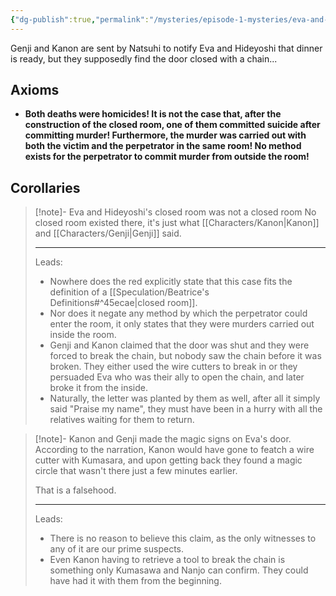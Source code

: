 ```yaml
---
{"dg-publish":true,"permalink":"/mysteries/episode-1-mysteries/eva-and-hideyoshi-s-room/","contentClasses":"center-headings red-truth red-links blue-truth","created":"2025-03-10T08:50:42.771+01:00","updated":"2025-04-06T13:24:42.140+02:00"}
---
```


Genji and Kanon are sent by Natsuhi to notify Eva and Hideyoshi that dinner is ready, but they supposedly find the door closed with a chain...
## Axioms
- __Both deaths were homicides! It is not the case that, after the construction of the closed room, one of them committed suicide after committing murder! Furthermore, the murder was carried out with both the victim and the perpetrator in the same room! No method exists for the perpetrator to commit murder from outside the room!__

## Corollaries

<div class="transclusion internal-embed is-loaded"><div class="markdown-embed">



> [!note]- Eva and Hideyoshi's closed room was not a closed room
> No closed room existed there, it's just what [[Characters/Kanon\|Kanon]] and [[Characters/Genji\|Genji]] said.
> 
> ---
> Leads:
> - Nowhere does the red explicitly state that this case fits the definition of a [[Speculation/Beatrice's Definitions#^45ecae\|closed room]].
> - Nor does it negate any method by which the perpetrator could enter the room, it only states that they were murders carried out inside the room.
> - Genji and Kanon claimed that the door was shut and they were forced to break the chain, but nobody saw the chain before it was broken. They either used the wire cutters to break in or they persuaded Eva who was their ally to open the chain, and later broke it from the inside.
> - Naturally, the letter was planted by them as well, after all it simply said "Praise my name", they must have been in a hurry with all the relatives waiting for them to return.

</div></div>


<div class="transclusion internal-embed is-loaded"><div class="markdown-embed">



> [!note]- Kanon and Genji made the magic signs on Eva's door.
> According to the narration, Kanon would have gone to featch a wire cutter with Kumasara, and upon getting back they found a magic circle that wasn't there just a few minutes earlier.
> 
> That is a falsehood.
> 
> ---
> Leads:
> - There is no reason to believe this claim, as the only witnesses to any of it are our prime suspects.
> - Even Kanon having to retrieve a tool to break the chain is something only Kumasawa and Nanjo can confirm. They could have had it with them from the beginning.

</div></div>
